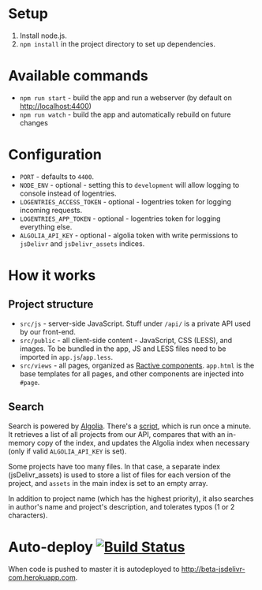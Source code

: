 # Setup

1. Install node.js.
2. `npm install` in the project directory to set up dependencies.

# Available commands

 - `npm run start` - build the app and run a webserver (by default on [http://localhost:4400](http://localhost:4400))
 - `npm run watch` - build the app and automatically rebuild on future changes

# Configuration

 - `PORT` - defaults to `4400`.
 - `NODE_ENV` - optional - setting this to `development` will allow logging to console instead of logentries.
 - `LOGENTRIES_ACCESS_TOKEN` - optional - logentries token for logging incoming requests.
 - `LOGENTRIES_APP_TOKEN` - optional - logentries token for logging everything else.
 - `ALGOLIA_API_KEY` - optional - algolia token with write permissions to `jsDelivr` and `jsDelivr_assets` indices.

# How it works

## Project structure

 - `src/js` - server-side JavaScript. Stuff under `/api/` is a private API used by our front-end.
 - `src/public` - all client-side content - JavaScript, CSS (LESS), and images. To be bundled in the app, JS and LESS files need to be imported in `app.js`/`app.less`. 
 - `src/views` - all pages, organized as [Ractive components](http://docs.ractivejs.org/latest/components). `app.html` is the base templates for all pages, and other components are injected into `#page`.

## Search

Search is powered by [Algolia](https://www.algolia.com/). There's a [script](https://github.com/jsdelivr/www.jsdelivr.com/commit/8742343dc49b10201f4c5d864da221607d480a83#diff-902324592c72fe4414b0ff192977e0e3), which is run once a minute. It retrieves a list of all projects from our API, compares that with an in-memory copy of the index, and updates the Algolia index when necessary (only if valid `ALGOLIA_API_KEY` is set).


Some projects have too many files. In that case, a separate index (jsDelivr_assets) is used to store a list of files for each version of the project, and `assets` in the main index is set to an empty array.

In addition to project name (which has the highest priority), it also searches in author's name and project's description, and tolerates typos (1 or 2 characters).

# Auto-deploy [![Build Status](https://travis-ci.org/jsdelivr/www.jsdelivr.com.svg?branch=master)](https://travis-ci.org/jsdelivr/www.jsdelivr.com)
When code is pushed to master it is autodeployed to http://beta-jsdelivr-com.herokuapp.com.
